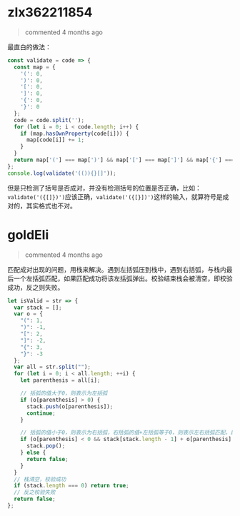 
# zlx362211854 
 > commented 4 months ago 

最直白的做法：


```javascript
const validate = code => {
  const map = {
    '(': 0,
    ')': 0,
    '[': 0,
    ']': 0,
    '{': 0,
    '}': 0
  };
  code = code.split('');
  for (let i = 0; i < code.length; i++) {
    if (map.hasOwnProperty(code[i])) {
      map[code[i]] += 1;
    }
  }
  return map['('] === map[')'] && map['['] === map[']'] && map['{'] === map['}']
};
console.log(validate('(()){}[]'));


```
但是只检测了括号是否成对，并没有检测括号的位置是否正确，比如：
`validate('({[]})')`应该正确，`validate('({[}])')`这样的输入，就算符号是成对的，其实格式也不对。

# goldEli 
 > commented 4 months ago 

匹配成对出现的问题，用栈来解决。遇到左括弧压到栈中，遇到右括弧，与栈内最后一个左括弧匹配，如果匹配成功将该左括弧弹出。校验结束栈会被清空，即校验成功，反之则失败。


```js
let isValid = str => {
  var stack = [];
  var o = {
    "(": 1,
    ")": -1,
    "[": 2,
    "]": -2,
    "{": 3,
    "}": -3
  };
  var all = str.split("");
  for (let i = 0; i < all.length; ++i) {
    let parenthesis = all[i];

    // 括弧的值大于0，则表示为左括弧
    if (o[parenthesis] > 0) {
      stack.push(o[parenthesis]);
      continue;
    }

    // 括弧的值小于0，则表示为右括弧，右括弧的值+左括弧等于0，则表示左右括弧匹配，即弹出，如果不等于0，直接校验失败
    if (o[parenthesis] < 0 && stack[stack.length - 1] + o[parenthesis] === 0) {
      stack.pop();
    } else {
      return false;
    }
  }
  // 栈清空，校验成功
  if (stack.length === 0) return true;
  // 反之校验失败
  return false;
};

```

